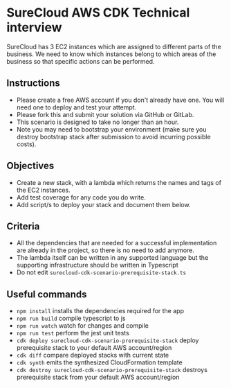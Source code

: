 # SureCloud AWS CDK Technical interview

SureCloud has 3 EC2 instances which are assigned to different parts of the business. We need to know which instances
belong to which areas of the business so that specific actions can be performed.

## Instructions

* Please create a free AWS account if you don't already have one. You will need one to deploy and test your attempt.
* Please fork this and submit your solution via GitHub or GitLab.
* This scenario is designed to take no longer than an hour.
* Note you may need to bootstrap your environment (make sure you destroy bootstrap stack after submission to avoid
  incurring possible costs).

## Objectives

* Create a new stack, with a lambda which returns the names and tags of the EC2 instances.
* Add test coverage for any code you do write.
* Add script/s to deploy your stack and document them below.

## Criteria

* All the dependencies that are needed for a successful implementation are already in the project, so there is no need
  to add anymore.
* The lambda itself can be written in any supported language but the supporting infrastructure should be written in
  Typescript
* Do not edit `surecloud-cdk-scenario-prerequisite-stack.ts`

## Useful commands

* `npm install`     installs the dependencies required for the app
* `npm run build`   compile typescript to js
* `npm run watch`   watch for changes and compile
* `npm run test`    perform the jest unit tests
* `cdk deploy surecloud-cdk-scenario-prerequisite-stack` deploy prerequisite stack to your default AWS account/region
* `cdk diff`        compare deployed stacks with current state
* `cdk synth`       emits the synthesized CloudFormation template
* `cdk destroy surecloud-cdk-scenario-prerequisite-stack` destroys prerequisite stack from your default AWS
  account/region

